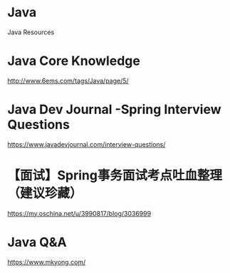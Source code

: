 # Java
Java Resources

Java Core Knowledge
====
http://www.6ems.com/tags/Java/page/5/

Java Dev Journal -Spring Interview Questions
====
https://www.javadevjournal.com/interview-questions/

【面试】Spring事务面试考点吐血整理（建议珍藏）
====
https://my.oschina.net/u/3990817/blog/3036999

Java Q&A
====
https://www.mkyong.com/
